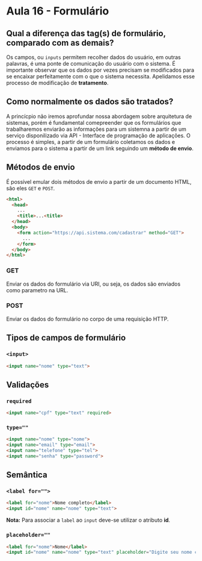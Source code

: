 # Aula 16 - Formulário

## Qual a diferença das tag(s) de formulário, comparado com as demais?

Os campos, ou `inputs` permitem recolher dados do usuário, em outras palavras, é uma ponte de comunicação do usuário com o sistema.
É importante observar que os dados por vezes precisam se modificados para se encaixar perfeitamente com o que o sistema necessita. Apelidamos esse processo de modificação de **tratamento**.

## Como normalmente os dados são tratados?

A princícpio não iremos aprofundar nossa abordagem sobre arquitetura de sistemas, porém é fundamental comepreender que os formulários que trabalharemos enviarão as informações para um sistemna a partir de um serviço disponilizado via API - Interface de programação de aplicações. O processo é simples, a partir de um formulário coletamos os dados e enviamos para o sistema a partir de um link seguindo um **método de envio**.

## Métodos de envio

É possível emular dois métodos de envio a partir de um documento HTML, são eles `GET` e `POST`.

```html
<html>
  <head>
    ...
    <title>...<title>
  </head>
  <body>
    <form action="https://api.sistema.com/cadastrar" method="GET">
      ...
    </form>
  </body>
</html>
```

### GET

Enviar os dados do formulário via URI, ou seja, os dados são enviados como parametro na URL.

### POST

Enviar os dados do formulário no corpo de uma requisição HTTP.

## Tipos de campos de formulário

### `<input>`
```html
<input name="nome" type="text">
```

## Validações

### `required`

```html
<input name="cpf" type="text" required>
```

### `type=""`

```html
<input name="nome" type="nome">
<input name="email" type="email">
<input name="telefone" type="tel">
<input name="senha" type="password">
```

## Semântica

### `<label for="">`

```html
<label for="nome">Nome completo</label>
<input id="nome" name="nome" type="text">
```

**Nota:** Para associar a `label` ao `input` deve-se utilizar o atributo **id**. 

### `placeholder=""`

```html
<label for="nome">Nome</label>
<input id="nome" name="nome" type="text" placeholder="Digite seu nome completo">
```